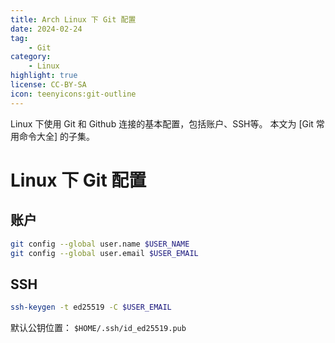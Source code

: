 ```yaml
---
title: Arch Linux 下 Git 配置
date: 2024-02-24
tag:
    - Git
category:
    - Linux
highlight: true
license: CC-BY-SA
icon: teenyicons:git-outline
---
```


Linux 下使用 Git 和 Github 连接的基本配置，包括账户、SSH等。
本文为 [Git 常用命令大全] 的子集。

<!-- more -->

# Linux 下 Git 配置

## 账户

```bash
git config --global user.name $USER_NAME
git config --global user.email $USER_EMAIL
```

## SSH

```bash
ssh-keygen -t ed25519 -C $USER_EMAIL
```

默认公钥位置： `$HOME/.ssh/id_ed25519.pub`